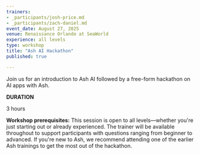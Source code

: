```yaml
---
trainers:
- _participants/josh-price.md
- _participants/zach-daniel.md
event_date: August 27, 2025
venue: Renaissance Orlando at SeaWorld
experience: all levels
type: workshop
title: "Ash AI Hackathon"
published: true

---
```

Join us for an introduction to Ash AI followed by a free-form hackathon on AI apps with Ash.

**DURATION**

3 hours

**Workshop prerequisites:**
This session is open to all levels—whether you're just starting out or already experienced. The trainer will be available throughout to support participants with questions ranging from beginner to advanced. If you're new to Ash, we recommend attending one of the earlier Ash trainings to get the most out of the hackathon.
